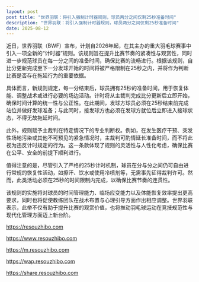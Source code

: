 ```yaml
---
layout: post
post title: "世界羽联：将引入强制计时器规则，球员两分之间仅剩25秒准备时间" 
description: "世界羽联：将引入强制计时器规则，球员两分之间仅剩25秒准备时间" 
date: 2025-08-12
---
```


近日，世界羽联（BWF）宣布，计划自2026年起，在其主办的重大羽毛球赛事中引入一项全新的“计时器”规则。该规则旨在提升比赛节奏的紧凑性与观赏性，同时进一步规范球员在每一分之间的准备时间，确保比赛的流畅进行。根据该规则，自比分更新完成至下一分发球开始的时间将被严格限制在25秒之内，并将作为判断比赛是否存在拖延行为的重要依据。

具体而言，新规则规定，每一分结束后，球员拥有25秒的准备时间，用于恢复体能、调整战术或进行必要的场边活动。计时将从主裁判完成比分更新后立即开始，确保时间计算的统一性与公正性。在此期间，发球方球员必须在25秒结束前完成站位并做好发球准备；与此同时，接发球方也必须在发球方就位后立即进入接球状态，不得无故拖延时间。

此外，规则赋予主裁判在特定情况下的专业判断权。例如，在发生医疗干预、突发性场地污染或其他不可预见的紧急情况时，主裁判可酌情延长准备时间，而不将此视为违反计时规定的行为。这一条款体现了规则的灵活性与人性化考虑，确保比赛在公平、安全的前提下顺利进行。

值得注意的是，尽管引入了严格的25秒计时机制，球员在分与分之间仍可自由进行常规的恢复性活动，如擦汗、饮水或使用冷喷剂等，无需事先征得裁判许可。然而，此类活动必须在25秒的时间限制内完成，以确保比赛节奏的连贯性。

该规则的实施将对球员的时间管理能力、临场应变能力以及体能恢复效率提出更高要求，同时也将促使教练团队在战术布置与心理引导方面作出相应调整。世界羽联表示，此举不仅有助于提升比赛的观赏价值，也将推动羽毛球运动在竞技规范性与现代化管理方面迈上新台阶。

https://resouzhibo.com

https://www.resouzhibo.com

https://m.resouzhibo.com

https://wap.resouzhibo.com

https://share.resouzhibo.com